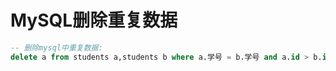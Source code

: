 # MySQL删除重复数据

```sql
-- 删除mysql中重复数据:
delete a from students a,students b where a.学号 = b.学号 and a.id > b.id;
```

